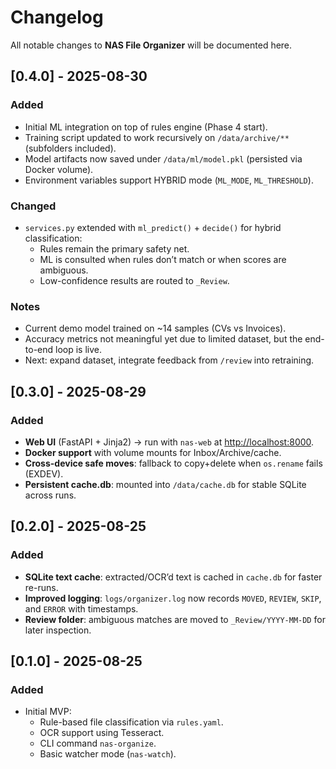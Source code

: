 # Changelog

All notable changes to **NAS File Organizer** will be documented here.

## [0.4.0] - 2025-08-30
### Added
- Initial ML integration on top of rules engine (Phase 4 start).
- Training script updated to work recursively on `/data/archive/**` (subfolders included).
- Model artifacts now saved under `/data/ml/model.pkl` (persisted via Docker volume).
- Environment variables support HYBRID mode (`ML_MODE`, `ML_THRESHOLD`).

### Changed
- `services.py` extended with `ml_predict()` + `decide()` for hybrid classification:
  - Rules remain the primary safety net.
  - ML is consulted when rules don’t match or when scores are ambiguous.
  - Low-confidence results are routed to `_Review`.

### Notes
- Current demo model trained on ~14 samples (CVs vs Invoices).
- Accuracy metrics not meaningful yet due to limited dataset, but the end-to-end loop is live.
- Next: expand dataset, integrate feedback from `/review` into retraining.

## [0.3.0] - 2025-08-29
### Added
- **Web UI** (FastAPI + Jinja2) → run with `nas-web` at [http://localhost:8000](http://localhost:8000).
- **Docker support** with volume mounts for Inbox/Archive/cache.
- **Cross-device safe moves**: fallback to copy+delete when `os.rename` fails (EXDEV).
- **Persistent cache.db**: mounted into `/data/cache.db` for stable SQLite across runs.


## [0.2.0] - 2025-08-25
### Added
- **SQLite text cache**: extracted/OCR’d text is cached in `cache.db` for faster re-runs.
- **Improved logging**: `logs/organizer.log` now records `MOVED`, `REVIEW`, `SKIP`, and `ERROR` with timestamps.
- **Review folder**: ambiguous matches are moved to `_Review/YYYY-MM-DD` for later inspection.

## [0.1.0] - 2025-08-25
### Added
- Initial MVP:
  - Rule-based file classification via `rules.yaml`.
  - OCR support using Tesseract.
  - CLI command `nas-organize`.
  - Basic watcher mode (`nas-watch`).

